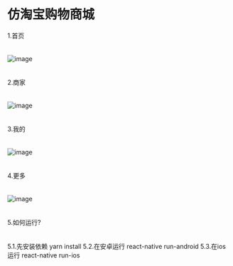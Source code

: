 # 仿淘宝购物商城
1.首页 <br><br><br>
![image](https://github.com/nanjiale/LeShop/blob/master/eximgs/%E9%A6%96%E9%A1%B5.png)<br><br><br>
2.商家 <br><br><br>
![image](https://github.com/nanjiale/LeShop/blob/master/eximgs/%E5%95%86%E5%AE%B6.png)
<br><br><br>
3.我的 <br><br><br>
![image](https://github.com/nanjiale/LeShop/blob/master/eximgs/%E6%88%91%E7%9A%84.png)
<br><br><br>
4.更多<br><br><br>
![image](https://github.com/nanjiale/LeShop/blob/master/eximgs/%E6%9B%B4%E5%A4%9A.png)<br><br><br>
5.如何运行?<br><br><br>
		5.1.先安装依赖 yarn install
		5.2.在安卓运行  react-native run-android
		5.3.在ios运行 react-native run-ios